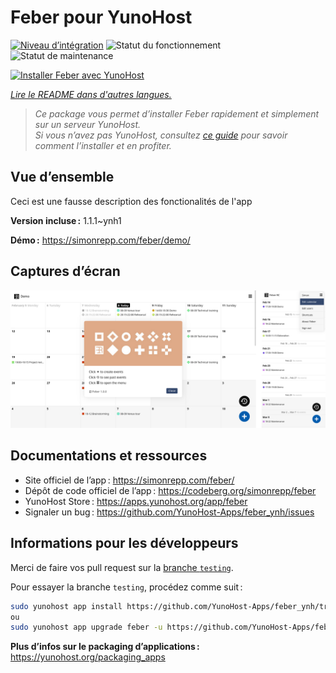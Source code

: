 <!--
Nota bene : ce README est automatiquement généré par <https://github.com/YunoHost/apps/tree/master/tools/readme_generator>
Il NE doit PAS être modifié à la main.
-->

# Feber pour YunoHost

[![Niveau d’intégration](https://dash.yunohost.org/integration/feber.svg)](https://ci-apps.yunohost.org/ci/apps/feber/) ![Statut du fonctionnement](https://ci-apps.yunohost.org/ci/badges/feber.status.svg) ![Statut de maintenance](https://ci-apps.yunohost.org/ci/badges/feber.maintain.svg)

[![Installer Feber avec YunoHost](https://install-app.yunohost.org/install-with-yunohost.svg)](https://install-app.yunohost.org/?app=feber)

*[Lire le README dans d'autres langues.](./ALL_README.md)*

> *Ce package vous permet d’installer Feber rapidement et simplement sur un serveur YunoHost.*  
> *Si vous n’avez pas YunoHost, consultez [ce guide](https://yunohost.org/install) pour savoir comment l’installer et en profiter.*

## Vue d’ensemble

Ceci est une fausse description des fonctionalités de l'app


**Version incluse :** 1.1.1~ynh1

**Démo :** <https://simonrepp.com/feber/demo/>

## Captures d’écran

![Capture d’écran de Feber](./doc/screenshots/screenshot.png)

## Documentations et ressources

- Site officiel de l’app : <https://simonrepp.com/feber/>
- Dépôt de code officiel de l’app : <https://codeberg.org/simonrepp/feber>
- YunoHost Store : <https://apps.yunohost.org/app/feber>
- Signaler un bug : <https://github.com/YunoHost-Apps/feber_ynh/issues>

## Informations pour les développeurs

Merci de faire vos pull request sur la [branche `testing`](https://github.com/YunoHost-Apps/feber_ynh/tree/testing).

Pour essayer la branche `testing`, procédez comme suit :

```bash
sudo yunohost app install https://github.com/YunoHost-Apps/feber_ynh/tree/testing --debug
ou
sudo yunohost app upgrade feber -u https://github.com/YunoHost-Apps/feber_ynh/tree/testing --debug
```

**Plus d’infos sur le packaging d’applications :** <https://yunohost.org/packaging_apps>
